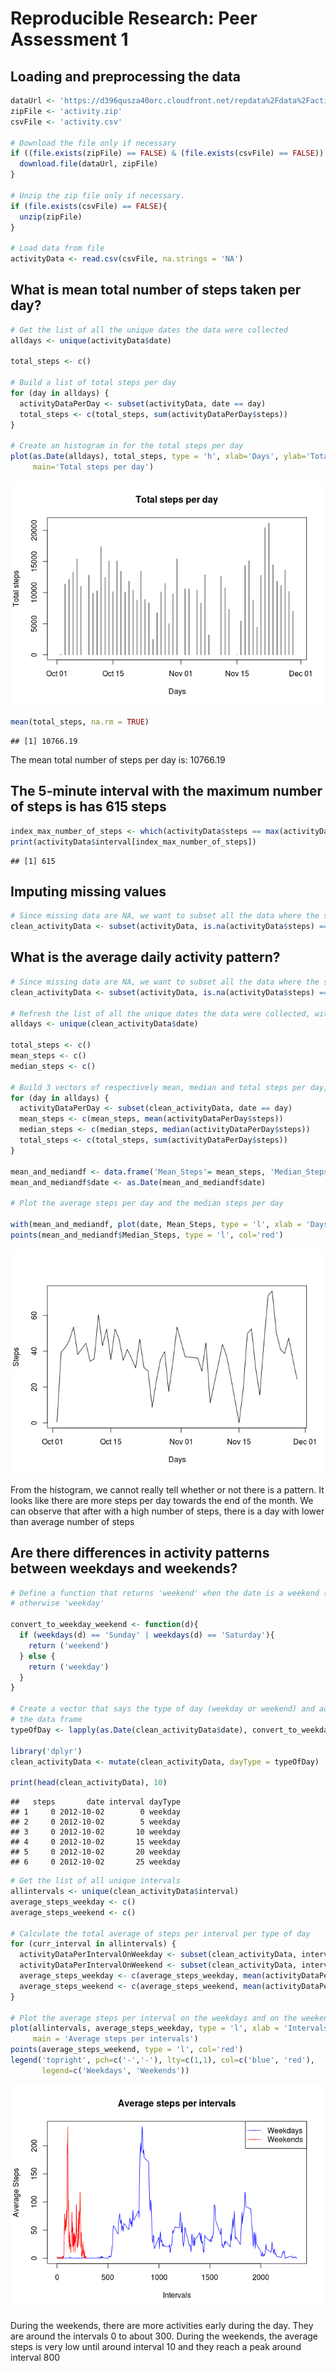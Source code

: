 # Reproducible Research: Peer Assessment 1


## Loading and preprocessing the data

```r
dataUrl <- 'https://d396qusza40orc.cloudfront.net/repdata%2Fdata%2Factivity.zip'
zipFile <- 'activity.zip'
csvFile <- 'activity.csv'

# Download the file only if necessary
if ((file.exists(zipFile) == FALSE) & (file.exists(csvFile) == FALSE)) {
  download.file(dataUrl, zipFile)
}

# Unzip the zip file only if necessary.
if (file.exists(csvFile) == FALSE){
  unzip(zipFile)
}

# Load data from file
activityData <- read.csv(csvFile, na.strings = 'NA')
```


## What is mean total number of steps taken per day?

```r
# Get the list of all the unique dates the data were collected
alldays <- unique(activityData$date)

total_steps <- c()

# Build a list of total steps per day
for (day in alldays) {
  activityDataPerDay <- subset(activityData, date == day)
  total_steps <- c(total_steps, sum(activityDataPerDay$steps))
}

# Create an histogram in for the total steps per day
plot(as.Date(alldays), total_steps, type = 'h', xlab='Days', ylab='Total steps',
     main='Total steps per day')
```

![](PA1_template_files/figure-html/total_and_mean_total_steps_per_day-1.png)

```r
mean(total_steps, na.rm = TRUE)
```

```
## [1] 10766.19
```
The mean total number of steps per day is: 10766.19

## The 5-minute interval with the maximum number of steps is has 615 steps

```r
index_max_number_of_steps <- which(activityData$steps == max(activityData$steps, na.rm = TRUE))
print(activityData$interval[index_max_number_of_steps])
```

```
## [1] 615
```

## Imputing missing values

```r
# Since missing data are NA, we want to subset all the data where the steps is not NA
clean_activityData <- subset(activityData, is.na(activityData$steps) == FALSE)
```

## What is the average daily activity pattern?

```r
# Since missing data are NA, we want to subset all the data where the steps is not NA
clean_activityData <- subset(activityData, is.na(activityData$steps) == FALSE)

# Refresh the list of all the unique dates the data were collected, with missing data removed
alldays <- unique(clean_activityData$date)

total_steps <- c()
mean_steps <- c()
median_steps <- c()

# Build 3 vectors of respectively mean, median and total steps per day, with missing data removed
for (day in alldays) {
  activityDataPerDay <- subset(clean_activityData, date == day)
  mean_steps <- c(mean_steps, mean(activityDataPerDay$steps))
  median_steps <- c(median_steps, median(activityDataPerDay$steps))
  total_steps <- c(total_steps, sum(activityDataPerDay$steps))
}

mean_and_mediandf <- data.frame('Mean_Steps'= mean_steps, 'Median_Steps'= median_steps, 'date' = unique(clean_activityData$date))
mean_and_mediandf$date <- as.Date(mean_and_mediandf$date)

# Plot the average steps per day and the median steps per day

with(mean_and_mediandf, plot(date, Mean_Steps, type = 'l', xlab = 'Days', ylab = 'Steps'))
points(mean_and_mediandf$Median_Steps, type = 'l', col='red')
```

![](PA1_template_files/figure-html/daily_activity_pattern-1.png)

From the histogram, we cannot really tell whether or not there is a pattern. It looks like there are
more steps per day towards the end of the month. We can observe that after with a high number of steps,
there is a day with lower than average number of steps


## Are there differences in activity patterns between weekdays and weekends?

```r
# Define a function that returns 'weekend' when the date is a weekend (Sunday or Saturday);
# otherwise 'weekday'

convert_to_weekday_weekend <- function(d){
  if (weekdays(d) == 'Sunday' | weekdays(d) == 'Saturday'){
    return ('weekend')
  } else {
    return ('weekday')
  }
}

# Create a vector that says the type of day (weekday or weekend) and add that vector as a column of
# the data frame
typeOfDay <- lapply(as.Date(clean_activityData$date), convert_to_weekday_weekend)

library('dplyr')
clean_activityData <- mutate(clean_activityData, dayType = typeOfDay)

print(head(clean_activityData), 10)
```

```
##   steps       date interval dayType
## 1     0 2012-10-02        0 weekday
## 2     0 2012-10-02        5 weekday
## 3     0 2012-10-02       10 weekday
## 4     0 2012-10-02       15 weekday
## 5     0 2012-10-02       20 weekday
## 6     0 2012-10-02       25 weekday
```

```r
# Get the list of all unique intervals  
allintervals <- unique(clean_activityData$interval)
average_steps_weekday <- c()
average_steps_weekend <- c()

# Calculate the total average of steps per interval per type of day
for (curr_interval in allintervals) {
  activityDataPerIntervalOnWeekday <- subset(clean_activityData, interval == curr_interval & dayType == 'weekday')
  activityDataPerIntervalOnWeekend <- subset(clean_activityData, interval == curr_interval & dayType != 'weekend')
  average_steps_weekday <- c(average_steps_weekday, mean(activityDataPerIntervalOnWeekday$steps))
  average_steps_weekend <- c(average_steps_weekend, mean(activityDataPerIntervalOnWeekend$steps))
}

# Plot the average steps per interval on the weekdays and on the weekends
plot(allintervals, average_steps_weekday, type = 'l', xlab = 'Intervals', ylab = 'Average Steps', col = 'blue',
     main = 'Average steps per intervals')
points(average_steps_weekend, type = 'l', col='red')
legend('topright', pch=c('-','-'), lty=c(1,1), col=c('blue', 'red'), 
       legend=c('Weekdays', 'Weekends'))
```

![](PA1_template_files/figure-html/activity_pattern_weekdays_weekends-1.png)

During the weekends, there are more activities early during the day. They are around the intervals 0 to about 300.
During the weekends, the average steps is very low until around interval 10 and they reach a peak around interval 800


